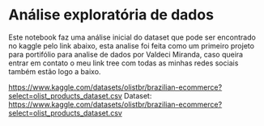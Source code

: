 # Análise exploratória de dados
Este notebook faz uma análise inicial do dataset que pode ser encontrado no kaggle pelo link abaixo, esta analise foi feita como um primeiro projeto para portifólio para analise de dados por Valdeci Miranda, caso queira entrar em contato o meu link tree com todas 
as minhas redes sociais também estão logo a baixo.

https://www.kaggle.com/datasets/olistbr/brazilian-ecommerce?select=olist_products_dataset.csv
Dataset: https://www.kaggle.com/datasets/olistbr/brazilian-ecommerce?select=olist_products_dataset.csv
